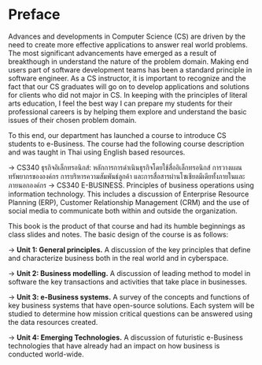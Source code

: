 # Preface

Advances and developments in Computer Science (CS) are driven by the need to create more effective applications to answer real world problems. The most significant advancements have emerged as a result of breakthough in understand the nature of the problem domain. Making end users part of software development teams has been a standard principle in software engineer. As a CS instructor, it is important to recognize and the fact that our CS graduates will go on to develop applications and solutions for clients who did not major in CS. In keeping with the principles of literal arts education, I feel the best way I can prepare my students for their professional careers is by helping them explore and understand the basic issues of their chosen problem domain. 

To this end, our department has launched a course to introduce CS students to e-Business. The course had the following course description and was taught in Thai using English based resources.

-> CS340 ธุรกิจอิเล็กทรอนิกส์: หลักการการดำเนินธุรกิจโดยใช้สื่ออิเล็กทรอนิกส์ การวางแผนทรัพยากรขององค์กร การบริหารความสัมพันธ์ลูกค้า และการสื่อสารผ่านโซเชียลมีเดียทั้งภายในและภายนอกองค์กร
-> CS340	E-BUSINESS. Principles of business operations using information technology. This includes a discussion of Enterprise Resource Planning (ERP), Customer Relationship Management (CRM) and the use of social media to communicate both within and outside the organization.

This book is the product of that course and had its humble beginnings as class slides and notes. The basic design of the course is as follows:

-> **Unit 1: General principles.**  A discussion of the key principles that define and characterize business both in the real world and in cyberspace.

-> **Unit 2: Business modelling.** A discussion of leading method to model in software the key transactions and activities that take place in businesses.

-> **Unit 3: e-Business systems.** A survey of the concepts and functions of key business systems that have open-source solutions. Each system will be studied to determine how mission critical questions can be answered using the data resources created.

-> **Unit 4: Emerging Technologies.** A discussion of futuristic e-Business technologies that have already had an impact on how business is conducted world-wide.

